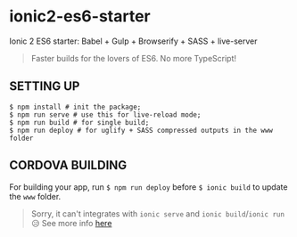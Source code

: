 # ionic2-es6-starter
Ionic 2 ES6 starter: Babel + Gulp + Browserify + SASS + live-server

> Faster builds for the lovers of ES6. No more TypeScript!

## SETTING UP

``` shell
$ npm install # init the package;
$ npm run serve # use this for live-reload mode;
$ npm run build # for single build;
$ npm run deploy # for uglify + SASS compressed outputs in the www folder
```

## CORDOVA BUILDING

For building your app, run `$ npm run deploy` before `$ ionic build` to update the `www` folder.

> Sorry, it can't integrates with `ionic serve` and `ionic build`/`ionic run` :disappointed_relieved:
> See more info [here](https://codepen.io/leob6/post/quick-tip-using-gulp-to-customize-the-serve-run-and-build-process-for-your-ionic-framework-apps)
